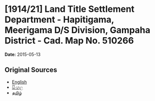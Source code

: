 # [1914/21] Land Title Settlement Department - Hapitigama, Meerigama D/S Division, Gampaha District - Cad. Map No. 510266

**Date:** 2015-05-13

## Original Sources

- [English](https://documents.gov.lk/view/extra-gazettes/2015/5/1914-21_E.pdf)
- [සිංහල](https://documents.gov.lk/view/extra-gazettes/2015/5/1914-21_S.pdf)
- [தமிழ்](https://documents.gov.lk/view/extra-gazettes/2015/5/1914-21_T.pdf)
